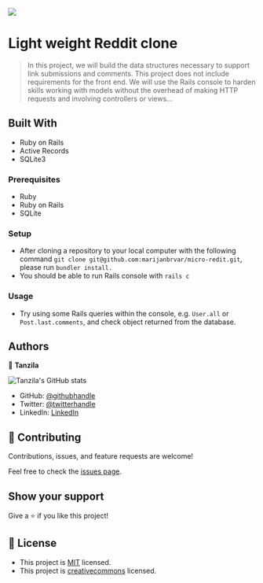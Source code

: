 ![](https://img.shields.io/badge/Microverse-blueviolet)

# Light weight Reddit clone

> In this project, we will build the data structures necessary to support link submissions and comments. This project does not include requirements for the front end. We will use the Rails console to harden skills working with models without the overhead of making HTTP requests and involving controllers or views...

## Built With

- Ruby on Rails
- Active Records
- SQLite3


### Prerequisites
- Ruby
- Ruby on Rails
- SQLite

### Setup
- After cloning a repository to your local computer with the following command `git clone git@github.com:marijanbrvar/micro-redit.git`, please run `bundler install.`
- You should be able to run Rails console with `rails c`

### Usage
- Try using some Rails queries within the console, e.g. `User.all` or `Post.last.comments`, and check object returned from the database.


## Authors

👤 **Tanzila**

![Tanzila's GitHub stats](https://github-readme-stats.vercel.app/api?username=tanzila-abedin&count_private=true&theme=dark&show_icons=true)

- GitHub: [@githubhandle](https://github.com/tanzila-abedin)
- Twitter: [@twitterhandle](https://twitter.com/TanzilaAbedin)
- LinkedIn: [LinkedIn](https://www.linkedin.com/in/tanzila-abedin-331440b2/)

## 🤝 Contributing

Contributions, issues, and feature requests are welcome!

Feel free to check the [issues page](issues/).

## Show your support

Give a ⭐️ if you like this project!


## 📝 License

- This project is [MIT](https://opensource.org/licenses/MIT) licensed.
- This project is [creativecommons](https://creativecommons.org/licenses/by-nc/4.0/) licensed.
